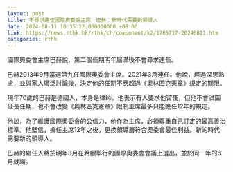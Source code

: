 ```yaml
---
layout: post
title: 不尋求連任國際奧委會主席　巴赫：新時代需要新領導人
date: 2024-08-11 10:35:12.000000000 +08:00
link: https://news.rthk.hk/rthk/ch/component/k2/1765717-20240811.htm
categories: rthk
---
```


國際奧委會主席巴赫說，第二個任期明年屆滿後不會尋求連任。

巴赫2013年9月當選第九任國際奧委會主席。2021年3月連任。他說，經過深思熟慮，並與家人廣泛討論後，決定他的任期不應超過《奧林匹克憲章》規定的期限。

現年70歲的巴赫是德國人，本身是律師。他表示有人要求他留任，但他不會試圖延長任期，也不會改變《奧林匹克憲章》限制主席最多只能擔任12年的規定。

他說，為了維護國際奧委會的公信力，他作為主席，必須尊重自己訂定的最高善治標準。他堅信，擔任主席12年之後，更換領導層符合奧委會最佳利益。新的時代需要新的領導人。

巴赫的繼任人將於明年3月在希臘舉行的國際奧委會會議上選出，並於同一年的6月就職。

